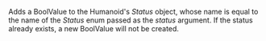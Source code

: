 Adds a BoolValue to the Humanoid's _Status_ object, whose name is equal to the name of the _Status_ enum passed as the _status_ argument. If the status already exists, a new BoolValue will not be created.